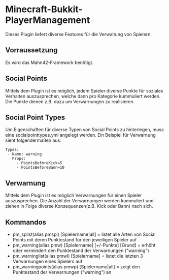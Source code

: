 Minecraft-Bukkit-PlayerManagement
=================================

Dieses Plugin liefert diverse Features für die Verwaltung von Spielern.

Vorraussetzung
--------------
Es wird das Mahn42-Framework benötigt.

Social Points
-------------
Mittels dem Plugin ist es möglich, jedem Spieler diverse Punkte für soziales Verhalten auszusprechen,
welche dann pro Kategorie kummuliert werden. Die Punkte dienen z.B. dazu um Verwarnungen zu realisieren.

Social Point Types
------------------
Um Eigenschaften für diverse Typen von Social Points zu hinterlegen, muss eine socialpointtypes.yml angelegt werden.
Ein Beispiel für Verwarnung sieht folgendermaßen aus:
    
    Types:
     - Name: warning
       Props:
         - PointsBeforeKick=5
         - PointsBeforeBann=10

Verwarnung
----------
Mittels dem Plugin ist es möglich Verwarnungen für einen Spieler auszusprechen. Die Anzahl der Verwarnungen 
werden kummuliert und ziehen in Folge diverse Konzequenzen(z.B. Kick oder Bann) nach sich.

Kommandos
---------
- pm_splist(alias pmspl) [Spielername|all] = listet alle Arten von Social Points mit deren Punktestand für den jeweiligen Spieler auf
- pm_warning(alias pmw) [Spielername] [+/-Punkte] [Grund] = erhöht oder vermindert den Punktestand der Verwarnungen ("warning")
- pm_warninglist(alias pmwl) [Spielername] = listet die letzten 3 Verwarnungen eines Spielers auf
- pm_warningpoints(alias pmwp) [Spielername|all] = zeigt den Punktestand der Verwarnungen ("warning") an

